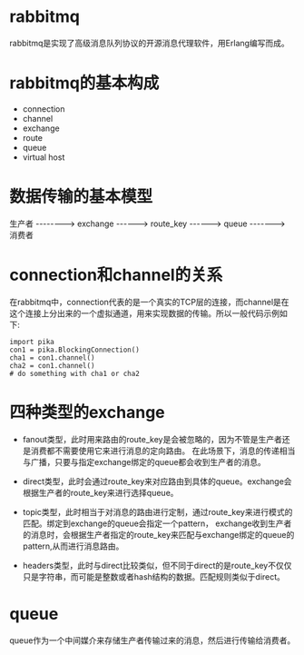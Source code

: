 rabbitmq
========
rabbitmq是实现了高级消息队列协议的开源消息代理软件，用Erlang编写而成。

rabbitmq的基本构成
==================

* connection
* channel
* exchange
* route
* queue
* virtual host


数据传输的基本模型
==================


生产者 --------> exchange ------> route_key ------> queue -------> 消费者



connection和channel的关系
=========================

在rabbitmq中，connection代表的是一个真实的TCP层的连接，而channel是在这个连接上分出来的一个虚拟通道，用来实现数据的传输。所以一般代码示例如下:

	import pika
	con1 = pika.BlockingConnection()
	cha1 = con1.channel()
	cha2 = con1.channel()
	# do something with cha1 or cha2

四种类型的exchange
==================

* fanout类型，此时用来路由的route_key是会被忽略的，因为不管是生产者还是消费都不需要使用它来进行消息的定向路由。
在此场景下，消息的传递相当与广播，只要与指定exchange绑定的queue都会收到生产者的消息。

* direct类型，此时会通过route_key来对应路由到具体的queue。exchange会根据生产者的route_key来进行选择queue。

* topic类型，此时相当于对消息的路由进行定制，通过route_key来进行模式的匹配。绑定到exchange的queue会指定一个pattern，
exchange收到生产者的消息时，会根据生产者指定的route_key来匹配与exchange绑定的queue的pattern,从而进行消息路由。
* headers类型，此时与direct比较类似，但不同于direct的是route_key不仅仅只是字符串，而可能是整数或者hash结构的数据。匹配规则类似于direct。

queue
=====

queue作为一个中间媒介来存储生产者传输过来的消息，然后进行传输给消费者。
